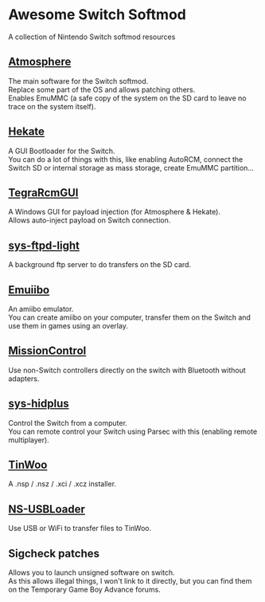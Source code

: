 # Awesome Switch Softmod

A collection of Nintendo Switch softmod resources

## [Atmosphere](https://github.com/Atmosphere-NX/Atmosphere)

The main software for the Switch softmod.  
Replace some part of the OS and allows patching others.  
Enables EmuMMC (a safe copy of the system on the SD card to leave no trace on the system itself).

## [Hekate](https://github.com/CTCaer/hekate)

A GUI Bootloader for the Switch.  
You can do a lot of things with this, like enabling AutoRCM, connect the Switch SD or internal storage as mass storage, create EmuMMC partition...

## [TegraRcmGUI](https://github.com/eliboa/TegraRcmGUI)

A Windows GUI for payload injection (for Atmosphere & Hekate).  
Allows auto-inject payload on Switch connection.

## [sys-ftpd-light](https://github.com/cathery/sys-ftpd-light)

A background ftp server to do transfers on the SD card.

## [Emuiibo](https://github.com/XorTroll/emuiibo)

An amiibo emulator.  
You can create amiibo on your computer, transfer them on the Switch and use them in games using an overlay.

## [MissionControl](https://github.com/ndeadly/MissionControl)

Use non-Switch controllers directly on the switch with Bluetooth without adapters.

## [sys-hidplus](https://github.com/PaskaPinishkes/sys-hidplus)

Control the Switch from a computer.  
You can remote control your Switch using Parsec with this (enabling remote multiplayer).

## [TinWoo](https://github.com/mrdude2478/TinWoo)

A .nsp / .nsz / .xci / .xcz installer.

## [NS-USBLoader](https://github.com/developersu/ns-usbloader)

Use USB or WiFi to transfer files to TinWoo.

## Sigcheck patches

Allows you to launch unsigned software on switch.  
As this allows illegal things, I won't link to it directly, but you can find them on the Temporary Game Boy Advance forums.
